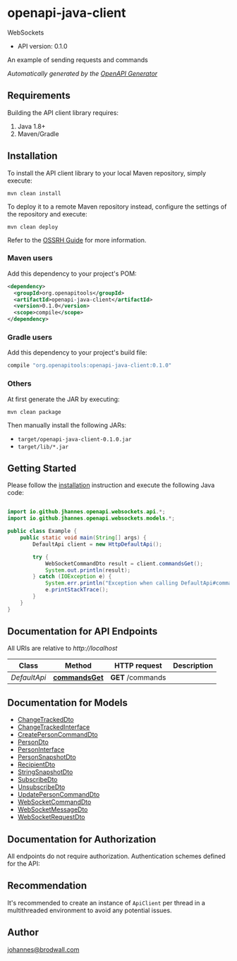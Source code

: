 # openapi-java-client

WebSockets

- API version: 0.1.0

An example of sending requests and commands


*Automatically generated by the [OpenAPI Generator](https://openapi-generator.tech)*

## Requirements

Building the API client library requires:

1. Java 1.8+
2. Maven/Gradle

## Installation

To install the API client library to your local Maven repository, simply execute:

```shell
mvn clean install
```

To deploy it to a remote Maven repository instead, configure the settings of the repository and execute:

```shell
mvn clean deploy
```

Refer to the [OSSRH Guide](http://central.sonatype.org/pages/ossrh-guide.html) for more information.

### Maven users

Add this dependency to your project's POM:

```xml
<dependency>
  <groupId>org.openapitools</groupId>
  <artifactId>openapi-java-client</artifactId>
  <version>0.1.0</version>
  <scope>compile</scope>
</dependency>
```

### Gradle users

Add this dependency to your project's build file:

```groovy
compile "org.openapitools:openapi-java-client:0.1.0"
```

### Others

At first generate the JAR by executing:

```shell
mvn clean package
```

Then manually install the following JARs:

- `target/openapi-java-client-0.1.0.jar`
- `target/lib/*.jar`

## Getting Started

Please follow the [installation](#installation) instruction and execute the following Java code:

```java

import io.github.jhannes.openapi.websockets.api.*;
import io.github.jhannes.openapi.websockets.models.*;

public class Example {
    public static void main(String[] args) {
        DefaultApi client = new HttpDefaultApi();

        try {
            WebSocketCommandDto result = client.commandsGet();
            System.out.println(result);
        } catch (IOException e) {
            System.err.println("Exception when calling DefaultApi#commandsGet");
            e.printStackTrace();
        }
    }
}

```

## Documentation for API Endpoints

All URIs are relative to *http://localhost*

Class | Method | HTTP request | Description
------------ | ------------- | ------------- | -------------
*DefaultApi* | [**commandsGet**](docs/DefaultApi.md#commandsGet) | **GET** /commands | 


## Documentation for Models

 - [ChangeTrackedDto](docs/ChangeTrackedDto.md)
 - [ChangeTrackedInterface](docs/ChangeTrackedInterface.md)
 - [CreatePersonCommandDto](docs/CreatePersonCommandDto.md)
 - [PersonDto](docs/PersonDto.md)
 - [PersonInterface](docs/PersonInterface.md)
 - [PersonSnapshotDto](docs/PersonSnapshotDto.md)
 - [RecipientDto](docs/RecipientDto.md)
 - [StringSnapshotDto](docs/StringSnapshotDto.md)
 - [SubscribeDto](docs/SubscribeDto.md)
 - [UnsubscribeDto](docs/UnsubscribeDto.md)
 - [UpdatePersonCommandDto](docs/UpdatePersonCommandDto.md)
 - [WebSocketCommandDto](docs/WebSocketCommandDto.md)
 - [WebSocketMessageDto](docs/WebSocketMessageDto.md)
 - [WebSocketRequestDto](docs/WebSocketRequestDto.md)


## Documentation for Authorization

All endpoints do not require authorization.
Authentication schemes defined for the API:

## Recommendation

It's recommended to create an instance of `ApiClient` per thread in a multithreaded environment to avoid any potential issues.

## Author

johannes@brodwall.com


